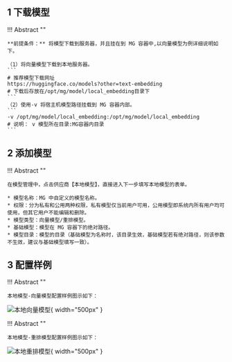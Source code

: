 ## 1 下载模型

!!! Abstract ""

    **前提条件：** 将模型下载到服务器，并且挂在到 MG 容器中,以向量模型为例详细说明如下。

    （1）将向量模型下载到本地服务器。
    ```
    # 推荐模型下载网址
    https://huggingface.co/models?other=text-embedding
    # 下载后存放在/opt/mg/model/local_embedding目录下
    ```
    （2）使用-v 将宿主机模型路径挂载到 MG 容器内部。
    ```
    -v /opt/mg/model/local_embedding:/opt/mg/model/local_embedding
    # 说明： v 模型所在目录:MG容器内目录
    ```

## 2 添加模型

!!! Abstract ""

    在模型管理中，点击供应商【本地模型】，直接进入下一步填写本地模型的表单。

    * 模型名称：MG 中自定义的模型名称。
    * 权限：分为私有和公用两种权限，私有模型仅当前用户可用，公用模型即系统内所有用户均可使用，但其它用户不能编辑和删除。
    * 模型类型：向量模型/重排模型。
    * 基础模型：模型在 MG 容器下的绝对路径。
    * 模型目录：模型的目录（基础模型为名称时，该目录生效，基础模型若有绝对路径，则该参数不生效，建议与基础模型填写一致）。

## 3 配置样例

!!! Abstract ""

    本地模型-向量模型配置样例图示如下：

![本地向量模型](../../img/model/local_embed.png){ width="500px" }

!!! Abstract ""

    本地模型-重排模型配置样例图示如下：

![本地重排模型](../../img/model/local_reranker.png){ width="500px" }
